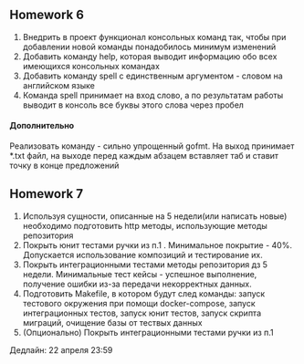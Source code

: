 ## Homework 6

1. Внедрить в проект функционал консольных команд так, чтобы при добавлении новой команды понадобилось минимум изменений
1. Добавить команду help, которая выводит информацию обо всех имеющихся консольных командах 
1. Добавить команду spell с единственным аргументом - словом на английском языке
1. Команда spell принимает на вход слово, а по результатам работы выводит в консоль все буквы этого слова через пробел

#### Дополнительно 
Реализовать команду - сильно упрощенный gofmt. На выход принимает *.txt файл, на выходе перед каждым абзацем вставляет таб и ставит точку в конце предложений

## Homework 7

1. Используя сущности, описанные на 5 недели(или написать новые) необходимо подготовить http методы, использующие методы репозитория
2. Покрыть юнит тестами ручки из п.1 . Минимальное покрытие - 40%. Допускается использование композиций и тестирование их.
3. Покрыть интеграционными тестами методы репозитория дз 5 недели. Минимальные тест кейсы - успешное выполнение, получение ошибки из-за передачи некорректных данных.
4. Подготовить Makefile, в котором будут след команды: запуск тестового окружения при помощи docker-compose, запуск интеграционных тестов, запуск юнит тестов, запуск скрипта миграций, очищение базы от тествых данных
5. (Опционально) Покрыть интеграционными тестами ручки из п.1

Дедлайн: 22 апреля 23:59
